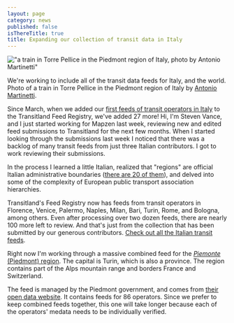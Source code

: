 ```yaml
---
layout: page
category: news
published: false
isThereTitle: true
title: Expanding our collection of transit data in Italy
---
```


!["a train in Torre Pellice in the Piedmont region of Italy, photo by Antonio Martinetti"](https://c2.staticflickr.com/2/1510/24314365009_252b45739e_z.jpg)
<p class='caption'>We're working to include all of the transit data feeds for Italy, and the world. Photo of a train in Torre Pellice in the Piedmont region of Italy by <a href='https://www.flickr.com/photos/tugnaz/24314365009/' target='_blank'>Antonio Martinetti</a>.</p>

Since March, when we added our [first feeds of transit operators in Italy](https://transit.land/news/2016/03/24/transitland-in-italy.html) to the Transitland Feed Registry, we've added 27 more! Hi, I'm Steven Vance, and I just started working for Mapzen last week, reviewing new and edited feed submissions to Transitland for the next few months. When I started looking through the submissions last week I noticed that there was a backlog of many transit feeds from just three Italian contributors. I got to work reviewing their submissions.

In the process I learned a little Italian, realized that "regions" are official Italian administrative boundaries ([there are 20 of them](https://en.wikipedia.org/wiki/Regions_of_Italy)), and delved into some of the complexity of European public transport association hierarchies. 

Transitland's Feed Registry now has feeds from transit operators in Florence, Venice, Palermo, Naples, Milan, Bari, Turin, Rome, and Bologna, among others.  Even after processing over two dozen feeds, there are nearly 100 more left to review. And that's just from the collection that has been submitted by our generous contributors. [Check out all the Italian transit feeds](https://transit.land/feed-registry/?country=Italy).

Right now I'm working through a massive combined feed for the [_Piemonte_ (Piedmont) region](https://whosonfirst.mapzen.com/spelunker/id/404227493/#7/45.275/7.920). The capital is Turin, which is also a province. The region contains part of the Alps mountain range and borders France and Switzerland. 

The feed is managed by the Piedmont government, and comes from [their open data website](http://www.dati.piemonte.it). It contains feeds for 86 operators. Since we prefer to keep combined feeds together, this one will take longer because each of the operators' medata needs to be individually verified. 